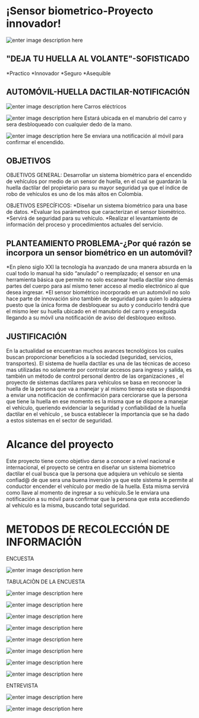 # ¡Sensor biometrico-Proyecto innovador!

![enter image description here](https://lh3.googleusercontent.com/88_tGb_l0X7ns5ebscYsrBuMFOE6PLtWjLzJ8LkByI2-4M8jmmR_vuF8dmptG_OYOmnW4sndhoc)




## "DEJA TU HUELLA AL VOLANTE"-SOFISTICADO

*Practico
*Innovador
*Seguro
*Asequible

## AUTOMÓVIL-HUELLA DACTILAR-NOTIFICACIÓN
![enter image description here](https://lh3.googleusercontent.com/bjhp4xe9UGj2BMG4CVVnW4RG6GCpDRUAV8hnEVkdDquQ2vdhqZmXmLvLX-vWt53xfIyrNiAvL54)
Carros eléctricos

![enter image description here](https://lh3.googleusercontent.com/Q5DAeUoyzmEs-6eJz0kHgUaXNVkzdchSyOcOwoF_-C3xR2M2WQKm2Ajt11SQc_5fI68TZb1Dx5w)
Estará ubicada en el manubrio del carro y sera desbloqueado con cualquier dedo de la mano.

![enter image description here](https://lh3.googleusercontent.com/fXFavgAmTPC2Je90aXtBIwwCRYWQfSBTvE-mNmEbf50YWd6IaigcSoLALDksrZLOG087P2WUhbk)
Se enviara una notificación al móvil para confirmar el encendido.

## OBJETIVOS

OBJETIVOS GENERAL: Desarrollar un sistema biométrico para el encendido de vehículos por medio de un sensor de huella, en el cual se guardarán la huella dactilar del propietario para su mayor seguridad ya que el índice de robo de vehículos es uno de los más altos en Colombia.

OBJETIVOS ESPECÍFICOS: 
*Diseñar un sistema biométrico para una base de datos.
*Evaluar los parámetros que caracterizan el sensor biométrico.
*Servirá de seguridad para su vehículo.
*Realizar el levantamiento de información del proceso y procedimientos actuales del servicio.

## PLANTEAMIENTO PROBLEMA-¿Por qué razón se incorpora un sensor biométrico en un automóvil?

*En pleno siglo XXI la tecnología ha avanzado de una manera absurda en la cual todo lo manual ha sido “anulado” o reemplazado; el sensor en una herramienta básica que permite no solo escanear huella dactilar sino demás partes del cuerpo para así mismo tener acceso al medio electrónico al que desea ingresar.
*El sensor biométrico incorporado en un automóvil no solo hace parte de innovación sino también de seguridad para quien lo adquiera puesto que la única forma de desbloquear su auto y conducirlo tendrá que el mismo leer su huella ubicado en el manubrio del carro y  enseguida llegando a su móvil una notificación de aviso del desbloqueo exitoso.

## JUSTIFICACIÓN

En la actualidad se encuentran muchos avances tecnológicos los cuales buscan proporcionar beneficios a la sociedad (seguridad, servicios, transportes). El sistema de huella dactilar es una de las técnicas de acceso mas utilizadas no solamente por controlar accesos para ingreso y salida, es también un método de control personal dentro de las organizaciones , el proyecto de sistemas dactilares para vehículos se basa en reconocer la huella de la persona que va a manejar y al mismo tiempo esta se dispondrá a enviar una notificación de confirmación para cerciorarse que la persona que tiene la huella en ese momento es la misma que se dispone a manejar el vehículo, queriendo evidenciar la seguridad y confiabilidad de la huella dactilar en el vehículo , se busca establecer la importancia que se ha dado a estos sistemas en el sector de seguridad.


# Alcance del proyecto

Este proyecto tiene como objetivo darse a conocer a nivel nacional e internacional, el proyecto se centra en diseñar un sistema biometrico dactilar el cual busca que la persona que adquiera un vehículo se sienta confiad@ de que sera una buena inversión ya que este sistema le permite al conductor encender el vehículo por medio de la huella. Esta misma servirá como llave al momento de ingresar a su vehículo.Se le enviara una notificación a su móvil para confirmar que la persona que esta accediendo al vehículo es la misma, buscando total seguridad.

# METODOS DE RECOLECCIÓN DE INFORMACIÓN 
   ENCUESTA
   
   ![enter image description here](https://lh3.googleusercontent.com/OpZ_EVh7OhtLXwdzTsujDCgqSL4e4KO0HLtgC1v-1de3fQbXnFpbm2fzcxrbbim5cyXj4LaKvX8)
  
  TABULACIÒN DE LA ENCUESTA 
  
  ![enter image description here](https://lh3.googleusercontent.com/U68Nz8JUd-LcVo-o7IfB7nAlQH_PhELONkGYgdccb_xFzB3G4PZUOQv5pUzVBJQ9B4ClX3Tzg-I) 
  
  ![enter image description here](https://lh3.googleusercontent.com/Jj2R4ngpRAUhj7nGCWjD5RIPBoiFd6NiVxmzhF9unADnkB2jLP_POBH02Knlu5UcnUk1Kv0QYsY)
  
![enter image description here](https://lh3.googleusercontent.com/A6DgRWsVGU_ikhiZZuGokcdaEdATSfPC7rnKi3Lji0T_P_Vu6VH1MTYoTY83sxrC1ZpQszoyktI)

![enter image description here](https://lh3.googleusercontent.com/B7aTclFJouC5vT8LWrkg57w2hIHJf_VHkaZgvtNDQwZWUGCRxYa_KyuYR1LWGH0EPi-YasknjG4)

![enter image description here](https://lh3.googleusercontent.com/AwT8ndE5jpldeYMy11wl-GzQWm-F5sWkSCq872GUaabuFQ8RIx5wCOKhn00-HmxKcFoBVsrgXvc)

![enter image description here](https://lh3.googleusercontent.com/4Nk21qLT7Gu2uo0hv9fe3CCs8jBqW4f5Mz8NqUfpkuep2MLjRFH7ph07ZmYtXiKeDM8LoztbtQ0)

![enter image description here](https://lh3.googleusercontent.com/k6fb89tkTFgRM2hLlEZmpdvBtqMtx-LXJSmt9wEEJjdR7D6uTpF0lcZ8R0GcekRIjxdkkxN9VOY)

![enter image description here](https://lh3.googleusercontent.com/LnYSnWIqOi4wwKRuvUy8rR_3p5yWwwCuzmWaVu-aSEj9au5SOSwIK_9VugdLQbsHMMqcklQ5zEg)

ENTREVISTA 

![enter image description here](https://lh3.googleusercontent.com/61FM15hTBiF1iURFvcuWeAsi_qHfyArtogcBSKgxTc1oHRkJOnnFOFeLfWcAhnc2hrqnaifkPX4)

![enter image description here](https://lh3.googleusercontent.com/X2zuqxEYjJEVV6cSATVJT9Thqn2OdlfidLGVR-E7-CC_Bkd2hk7-peL5QKbblFud1IESV2LTG7U)
